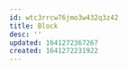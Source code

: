 ```yaml
---
id: wtc3rrcw76jmo3w432q3z42
title: Block
desc: ''
updated: 1641272367267
created: 1641272231922
---
```



